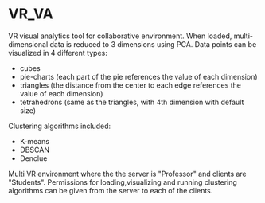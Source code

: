 # VR_VA
VR visual analytics tool for collaborative environment. When loaded, multi-dimensional data is reduced to 3 dimensions using PCA. Data points can be visualized in 4 different types: 
  * cubes
  * pie-charts (each part of the pie references the value of each dimension)
  * triangles (the distance from the center to each edge references the value of each dimension)
  * tetrahedrons (same as the triangles, with 4th dimension with default size)
  
Clustering algorithms included:
  * K-means
  * DBSCAN
  * Denclue

Multi VR environment where the the server is "Professor" and clients are "Students". Permissions for loading,visualizing and running clustering algorithms can be given from the server to each of the clients.
